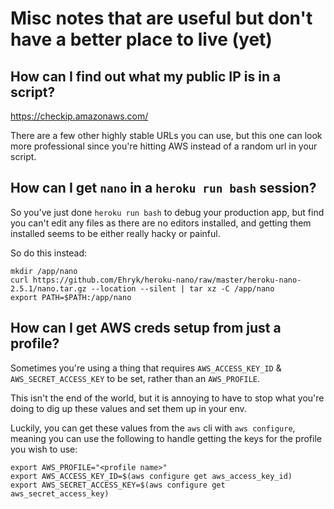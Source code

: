 # Misc notes that are useful but don't have a better place to live (yet)

## How can I find out what my public IP is in a script?

https://checkip.amazonaws.com/

There are a few other highly stable URLs you can use, but this one can look more
professional since you're hitting AWS instead of a random url in your script.

## How can I get `nano` in a `heroku run bash` session?

So you've just done `heroku run bash` to debug your production app, but find you
can't edit any files as there are no editors installed, and getting them
installed seems to be either really hacky or painful.

So do this instead:

```
mkdir /app/nano
curl https://github.com/Ehryk/heroku-nano/raw/master/heroku-nano-2.5.1/nano.tar.gz --location --silent | tar xz -C /app/nano
export PATH=$PATH:/app/nano
```

## How can I get AWS creds setup from just a profile?

Sometimes you're using a thing that requires `AWS_ACCESS_KEY_ID` &
`AWS_SECRET_ACCESS_KEY` to be set, rather than an `AWS_PROFILE`.

This isn't the end of the world, but it is annoying to have to stop what you're
doing to dig up these values and set them up in your env.

Luckily, you can get these values from the `aws` cli with `aws configure`,
meaning you can use the following to handle getting the keys for the profile you
wish to use:

```
export AWS_PROFILE="<profile name>"
export AWS_ACCESS_KEY_ID=$(aws configure get aws_access_key_id)
export AWS_SECRET_ACCESS_KEY=$(aws configure get aws_secret_access_key)
```

